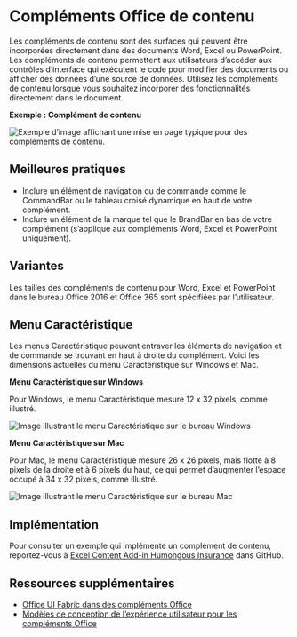 # <a name="content-office-add-ins"></a>Compléments Office de contenu

Les compléments de contenu sont des surfaces qui peuvent être incorporées directement dans des documents Word, Excel ou PowerPoint. Les compléments de contenu permettent aux utilisateurs d’accéder aux contrôles d’interface qui exécutent le code pour modifier des documents ou afficher des données d’une source de données. Utilisez les compléments de contenu lorsque vous souhaitez incorporer des fonctionnalités directement dans le document.  

**Exemple : Complément de contenu**

![Exemple d’image affichant une mise en page typique pour des compléments de contenu.](../../images/overview_withApp_content.png)

## <a name="best-practices"></a>Meilleures pratiques

- Inclure un élément de navigation ou de commande comme le CommandBar ou le tableau croisé dynamique en haut de votre complément.
- Inclure un élément de la marque tel que le BrandBar en bas de votre complément (s’applique aux compléments Word, Excel et PowerPoint uniquement).

## <a name="variants"></a>Variantes

Les tailles des compléments de contenu pour Word, Excel et PowerPoint dans le bureau Office 2016 et Office 365 sont spécifiées par l’utilisateur.

## <a name="personality-menu"></a>Menu Caractéristique

Les menus Caractéristique peuvent entraver les éléments de navigation et de commande se trouvant en haut à droite du complément. Voici les dimensions actuelles du menu Caractéristique sur Windows et Mac.

**Menu Caractéristique sur Windows** 

Pour Windows, le menu Caractéristique mesure 12 x 32 pixels, comme illustré.

![Image illustrant le menu Caractéristique sur le bureau Windows](../../images/personalityMenu_Win.png)

**Menu Caractéristique sur Mac**

Pour Mac, le menu Caractéristique mesure 26 x 26 pixels, mais flotte à 8 pixels de la droite et à 6 pixels du haut, ce qui permet d’augmenter l’espace occupé à 34 x 32 pixels, comme illustré.

![Image illustrant le menu Caractéristique sur le bureau Mac](../../images/personalityMenu_Mac.png)

## <a name="implementation"></a>Implémentation

Pour consulter un exemple qui implémente un complément de contenu, reportez-vous à [Excel Content Add-in Humongous Insurance](https://github.com/OfficeDev/Excel-Content-Add-in-Humongous-Insurance) dans GitHub.

## <a name="additional-resources"></a>Ressources supplémentaires

- [Office UI Fabric dans des compléments Office](office-ui-fabric.md) 
- [Modèles de conception de l’expérience utilisateur pour les compléments Office](ux-design-patterns.md)